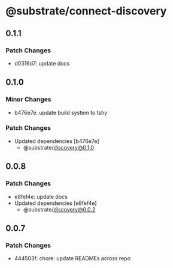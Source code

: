 # @substrate/connect-discovery

## 0.1.1

### Patch Changes

- d0316d7: update docs

## 0.1.0

### Minor Changes

- b476e7e: update build system to tshy

### Patch Changes

- Updated dependencies [b476e7e]
  - @substrate/discovery@0.1.0

## 0.0.8

### Patch Changes

- e8fef4e: update docs
- Updated dependencies [e8fef4e]
  - @substrate/discovery@0.0.2

## 0.0.7

### Patch Changes

- 444503f: chore: update READMEs across repo
